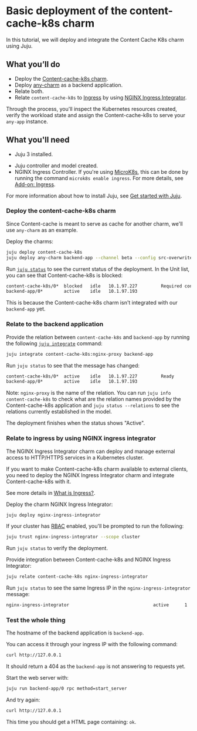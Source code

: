 # Basic deployment of the content-cache-k8s charm

In this tutorial, we will deploy and integrate the Content Cache K8s charm using Juju.

## What you’ll do

- Deploy the [Content-cache-k8s charm](https://charmhub.io/content-cache-k8s).
- Deploy [any-charm](https://charmhub.io/any-charm) as a backend application.
- Relate both.
- Relate `content-cache-k8s` to [Ingress](https://kubernetes.io/docs/concepts/services-networking/ingress/#what-is-ingress) by using [NGINX Ingress Integrator](https://charmhub.io/nginx-ingress-integrator/).

Through the process, you'll inspect the Kubernetes resources created, verify the workload state and assign the Content-cache-k8s to serve your `any-app` instance.

## What you'll need


<!-- vale Canonical.013-Spell-out-numbers-below-10 = NO -->
- Juju 3 installed.
<!-- vale Canonical.013-Spell-out-numbers-below-10 = YES -->
- Juju controller and model created.
- NGINX Ingress Controller. If you're using [MicroK8s](https://microk8s.io/), this can be done by running the command `microk8s enable ingress`. For more details, see [Add-on: Ingress](https://microk8s.io/docs/addon-ingress).

For more information about how to install Juju, see [Get started with Juju](https://juju.is/docs/olm/get-started-with-juju).

### Deploy the content-cache-k8s charm

Since Content-cache is meant to serve as cache for another charm, we'll use `any-charm` as an example.

Deploy the charms:

```bash
juju deploy content-cache-k8s
juju deploy any-charm backend-app --channel beta --config src-overwrite="$(curl -L https://github.com/canonical/content-cache-k8s-operator/releases/download/rev62/any_app_backend_src.json))"
```

Run [`juju status`](https://juju.is/docs/olm/juju-status) to see the current status of the deployment. In the Unit list, you can see that Content-cache-k8s is blocked:

```bash
content-cache-k8s/0*  blocked   idle   10.1.97.227         Required config(s) empty: backend, site
backend-app/0*        active    idle   10.1.97.193
```

This is because the Content-cache-k8s charm isn't integrated with our `backend-app` yet.

### Relate to the backend application

Provide the relation between `content-cache-k8s` and `backend-app` by running the following [`juju integrate`](https://documentation.ubuntu.com/juju/3.6/reference/juju-cli/list-of-juju-cli-commands/integrate/) command:

```bash
juju integrate content-cache-k8s:nginx-proxy backend-app
```

Run `juju status` to see that the message has changed:

```bash
content-cache-k8s/0*  active    idle   10.1.97.227         Ready
backend-app/0*        active    idle   10.1.97.193
```

Note: `nginx-proxy` is the name of the relation. You can run `juju info content-cache-k8s` to check what are the relation names provided by the Content-cache-k8s application and `juju status --relations` to see the relations currently established in the model.

The deployment finishes when the status shows "Active".

### Relate to ingress by using NGINX ingress integrator

The NGINX Ingress Integrator charm can deploy and manage external access to HTTP/HTTPS services in a Kubernetes cluster.

If you want to make Content-cache-k8s charm available to external clients, you need to deploy the NGINX Ingress Integrator charm and integrate Content-cache-k8s with it.

See more details in [What is Ingress?](https://charmhub.io/nginx-ingress-integrator/docs/what-is-ingress).

Deploy the charm NGINX Ingress Integrator:

```bash
juju deploy nginx-ingress-integrator
```

If your cluster has [RBAC](https://kubernetes.io/docs/reference/access-authn-authz/rbac/) enabled, you'll be prompted to run the following:

```bash
juju trust nginx-ingress-integrator --scope cluster
```

Run `juju status` to verify the deployment.

Provide integration between Content-cache-k8s and NGINX Ingress Integrator:

```bash
juju relate content-cache-k8s nginx-ingress-integrator
```

Run `juju status` to see the same Ingress IP in the `nginx-ingress-integrator` message:

```bash
nginx-ingress-integrator                                active      1  nginx-ingress-integrator  stable    45  10.152.183.233  no       Ingress IP(s): 127.0.0.1, Service IP(s): 10.152.183.66
```

### Test the whole thing

The hostname of the backend application is `backend-app`.

You can access it through your ingress IP with the following command:
```sh
curl http://127.0.0.1
```

It should return a 404 as the `backend-app` is not answering to requests yet.

Start the web server with:
```sh
juju run backend-app/0 rpc method=start_server
```

And try again:
```sh
curl http://127.0.0.1
```

This time you should get a HTML page containing: `ok`.